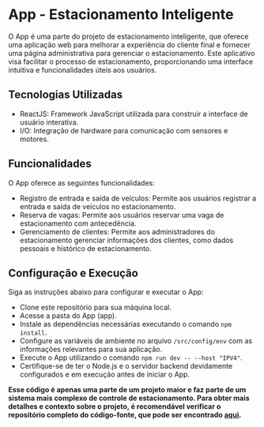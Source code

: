 # App - Estacionamento Inteligente

O App é uma parte do projeto de estacionamento inteligente, que oferece uma aplicação web para melhorar a experiência do cliente final e fornecer uma página administrativa para gerenciar o estacionamento. Este aplicativo visa facilitar o processo de estacionamento, proporcionando uma interface intuitiva e funcionalidades úteis aos usuários.

## Tecnologias Utilizadas

- ReactJS: Framework JavaScript utilizada para construir a interface de usuário interativa.
- I/O: Integração de hardware para comunicação com sensores e motores.

## Funcionalidades

O App oferece as seguintes funcionalidades:

- Registro de entrada e saída de veículos: Permite aos usuários registrar a entrada e saída de veículos no estacionamento.
- Reserva de vagas: Permite aos usuários reservar uma vaga de estacionamento com antecedência.
- Gerenciamento de clientes: Permite aos administradores do estacionamento gerenciar informações dos clientes, como dados pessoais e histórico de estacionamento.

## Configuração e Execução

Siga as instruções abaixo para configurar e executar o App:

- Clone este repositório para sua máquina local.
- Acesse a pasta do App (app).
- Instale as dependências necessárias executando o comando `npm install`.
- Configure as variáveis de ambiente no arquivo `/src/config/env` com as informações relevantes para sua aplicação.
- Execute o App utilizando o comando `npm run dev -- --host "IPV4"`.
- Certifique-se de ter o Node.js e o servidor backend devidamente configurados e em execução antes de iniciar o App.

**Esse código é apenas uma parte de um projeto maior e faz parte de um sistema mais complexo de controle de estacionamento. Para obter mais detalhes e contexto sobre o projeto, é recomendável verificar o repositório completo do código-fonte, que pode ser encontrado [aqui](https://github.com/JoaoZanardo/SPL).**
